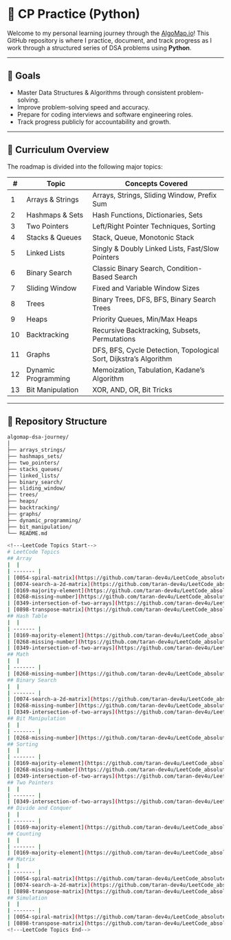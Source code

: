 # 🚀 CP Practice (Python)

Welcome to my personal learning journey through the [AlgoMap.io](https://algomap.io/)! This GitHub repository is where I practice, document, and track progress as I work through a structured series of DSA problems using **Python**.

---

## 🎯 Goals

- Master Data Structures & Algorithms through consistent problem-solving.
- Improve problem-solving speed and accuracy.
- Prepare for coding interviews and software engineering roles.
- Track progress publicly for accountability and growth.

---

## 🧠 Curriculum Overview

The roadmap is divided into the following major topics:

| # | Topic                     | Concepts Covered                                                  |
|---|---------------------------|--------------------------------------------------------------------|
| 1 | Arrays & Strings          | Arrays, Strings, Sliding Window, Prefix Sum                       |
| 2 | Hashmaps & Sets           | Hash Functions, Dictionaries, Sets                                |
| 3 | Two Pointers              | Left/Right Pointer Techniques, Sorting                             |
| 4 | Stacks & Queues           | Stack, Queue, Monotonic Stack                                     |
| 5 | Linked Lists              | Singly & Doubly Linked Lists, Fast/Slow Pointers                  |
| 6 | Binary Search             | Classic Binary Search, Condition-Based Search                     |
| 7 | Sliding Window            | Fixed and Variable Window Sizes                                   |
| 8 | Trees                     | Binary Trees, DFS, BFS, Binary Search Trees                       |
| 9 | Heaps                     | Priority Queues, Min/Max Heaps                                    |
|10 | Backtracking              | Recursive Backtracking, Subsets, Permutations                     |
|11 | Graphs                    | DFS, BFS, Cycle Detection, Topological Sort, Dijkstra’s Algorithm |
|12 | Dynamic Programming       | Memoization, Tabulation, Kadane’s Algorithm                       |
|13 | Bit Manipulation          | XOR, AND, OR, Bit Tricks                                          |

---

## 📂 Repository Structure

```bash
algomap-dsa-journey/
│
├── arrays_strings/
├── hashmaps_sets/
├── two_pointers/
├── stacks_queues/
├── linked_lists/
├── binary_search/
├── sliding_window/
├── trees/
├── heaps/
├── backtracking/
├── graphs/
├── dynamic_programming/
├── bit_manipulation/
└── README.md

<!---LeetCode Topics Start-->
# LeetCode Topics
## Array
|  |
| ------- |
| [0054-spiral-matrix](https://github.com/taran-dev4u/LeetCode_absolute_Learning/tree/master/0054-spiral-matrix) |
| [0074-search-a-2d-matrix](https://github.com/taran-dev4u/LeetCode_absolute_Learning/tree/master/0074-search-a-2d-matrix) |
| [0169-majority-element](https://github.com/taran-dev4u/LeetCode_absolute_Learning/tree/master/0169-majority-element) |
| [0268-missing-number](https://github.com/taran-dev4u/LeetCode_absolute_Learning/tree/master/0268-missing-number) |
| [0349-intersection-of-two-arrays](https://github.com/taran-dev4u/LeetCode_absolute_Learning/tree/master/0349-intersection-of-two-arrays) |
| [0898-transpose-matrix](https://github.com/taran-dev4u/LeetCode_absolute_Learning/tree/master/0898-transpose-matrix) |
## Hash Table
|  |
| ------- |
| [0169-majority-element](https://github.com/taran-dev4u/LeetCode_absolute_Learning/tree/master/0169-majority-element) |
| [0268-missing-number](https://github.com/taran-dev4u/LeetCode_absolute_Learning/tree/master/0268-missing-number) |
| [0349-intersection-of-two-arrays](https://github.com/taran-dev4u/LeetCode_absolute_Learning/tree/master/0349-intersection-of-two-arrays) |
## Math
|  |
| ------- |
| [0268-missing-number](https://github.com/taran-dev4u/LeetCode_absolute_Learning/tree/master/0268-missing-number) |
## Binary Search
|  |
| ------- |
| [0074-search-a-2d-matrix](https://github.com/taran-dev4u/LeetCode_absolute_Learning/tree/master/0074-search-a-2d-matrix) |
| [0268-missing-number](https://github.com/taran-dev4u/LeetCode_absolute_Learning/tree/master/0268-missing-number) |
| [0349-intersection-of-two-arrays](https://github.com/taran-dev4u/LeetCode_absolute_Learning/tree/master/0349-intersection-of-two-arrays) |
## Bit Manipulation
|  |
| ------- |
| [0268-missing-number](https://github.com/taran-dev4u/LeetCode_absolute_Learning/tree/master/0268-missing-number) |
## Sorting
|  |
| ------- |
| [0169-majority-element](https://github.com/taran-dev4u/LeetCode_absolute_Learning/tree/master/0169-majority-element) |
| [0268-missing-number](https://github.com/taran-dev4u/LeetCode_absolute_Learning/tree/master/0268-missing-number) |
| [0349-intersection-of-two-arrays](https://github.com/taran-dev4u/LeetCode_absolute_Learning/tree/master/0349-intersection-of-two-arrays) |
## Two Pointers
|  |
| ------- |
| [0349-intersection-of-two-arrays](https://github.com/taran-dev4u/LeetCode_absolute_Learning/tree/master/0349-intersection-of-two-arrays) |
## Divide and Conquer
|  |
| ------- |
| [0169-majority-element](https://github.com/taran-dev4u/LeetCode_absolute_Learning/tree/master/0169-majority-element) |
## Counting
|  |
| ------- |
| [0169-majority-element](https://github.com/taran-dev4u/LeetCode_absolute_Learning/tree/master/0169-majority-element) |
## Matrix
|  |
| ------- |
| [0054-spiral-matrix](https://github.com/taran-dev4u/LeetCode_absolute_Learning/tree/master/0054-spiral-matrix) |
| [0074-search-a-2d-matrix](https://github.com/taran-dev4u/LeetCode_absolute_Learning/tree/master/0074-search-a-2d-matrix) |
| [0898-transpose-matrix](https://github.com/taran-dev4u/LeetCode_absolute_Learning/tree/master/0898-transpose-matrix) |
## Simulation
|  |
| ------- |
| [0054-spiral-matrix](https://github.com/taran-dev4u/LeetCode_absolute_Learning/tree/master/0054-spiral-matrix) |
| [0898-transpose-matrix](https://github.com/taran-dev4u/LeetCode_absolute_Learning/tree/master/0898-transpose-matrix) |
<!---LeetCode Topics End-->